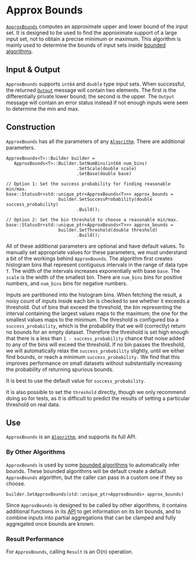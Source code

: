 # Approx Bounds

[`ApproxBounds`](https://github.com/google/differential-privacy/blob/main/cc/algorithms/approx-bounds.h)
computes an approximate upper and lower bound of the input set. It is designed
to be used to find the approximate support of a large input set, not to obtain a
precise minimum or maximum. This algorithm is mainly used to determine the
bounds of input sets inside [bounded algorithms](bounded-algorithm.md).

## Input & Output

`ApproxBounds` supports `int64` and `double` type input sets. When successful,
the returned [`Output`](../protos.md) message will contain two elements. The
first is the differentially private lower bound; the second is the upper. The
`Output` message will contain an error status instead if not enough inputs were
seen to determine the min and max.

## Construction

`ApproxBounds` has all the parameters of any [`Algorithm`](algorithm.md). There
are additional parameters.

```
ApproxBounds<T>::Builder builder =
   ApproxBounds<T>::Builder.SetNumBins(int64 num_bins)
                           .SetScale(double scale)
                           .SetBase(double base)

// Option 1: Set the success probability for finding reasonable min/max.
base::StatusOr<std::unique_ptr<ApproxBounds<T>>> approx_bounds =
                    builder.SetSuccessProbability(double success_probability)
                           .Build();

// Option 2: Set the bin threshold to choose a reasonable min/max.
base::StatusOr<std::unique_ptr<ApproxBounds<T>>> approx_bounds =
                    builder.SetThreshold(double threshold)
                           .Build();
```

All of these additional parameters are optional and have default values. To
manually set appropriate values for these parameters, we must understand a bit
of the workings behind `ApproxBounds`. The algorithm first creates histogram
bins that represent contiguous intervals in the range of data type `T`. The
width of the intervals increases exponentially with base `base`. The `scale` is
the width of the smallest bin. There are `num_bins` bins for positive numbers,
and `num_bins` bins for negative numbers.

Inputs are partitioned into the histogram bins. When fetching the result, a
noisy count of inputs inside each bin is checked to see whether it exceeds a
threshold. Out of bins that exceed the threshold, the bin representing the
interval containing the largest values maps to the maximum; the one for the
smallest values maps to the minimum. The threshold is configured bia a
`success_probability`, which is the probability that we will (correctly) return
no bounds for an empty dataset. Therefore the threshold is set high enough that
there is a less than `1 - success_probability` chance that noise added to any of
the bins will exceed the threshold. If no bin passes the threshold, we will
automatically relax the `success_probobility` slightly, until we either find
bounds, or reach a minimum `success_probability.` We find that this improves
performance on small datasets without substantially increasing the probability
of returning spurious bounds.

It is best to use the default value for `success_probability`.

It is also possible to set the `threshold` directly, though we only recommend
doing so for tests, as it is difficult to predict the results of setting a
particular threshold on real data.

## Use

`ApproxBounds` is an [`Algorithm`](algorithm.md), and supports its full API.

### By Other Algorithms

`ApproxBounds` is used by some [bounded algorithms](bounded-algorithm.md) to
automatically infer bounds. These bounded algorithms will be default create a
default `ApproxBounds` algorithm, but the caller can pass in a custom one if
they so choose.

```
builder.SetApproxBounds(std::unique_ptr<ApproxBounds> approx_bounds)
```

Since `ApproxBounds` is designed to be called by other algorithms, it contains
additional functions in its
[API](https://github.com/google/differential-privacy/blob/main/cc/algorithms/approx-bounds.h)
to get information on its bin bounds, and to combine inputs into partial
aggregations that can be clamped and fully aggregated once bounds are known.

### Result Performance

For `ApproxBounds`, calling `Result` is an O(n) operation.

